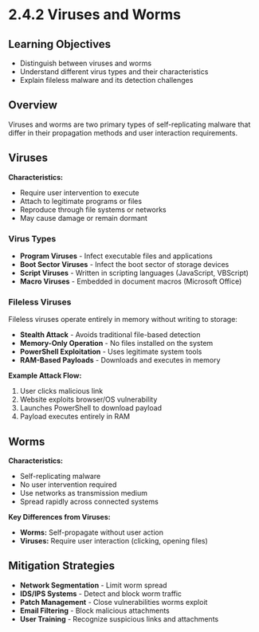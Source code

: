 # 2.4.2 Viruses and Worms

## Learning Objectives
- Distinguish between viruses and worms
- Understand different virus types and their characteristics
- Explain fileless malware and its detection challenges

## Overview
Viruses and worms are two primary types of self-replicating malware that differ in their propagation methods and user interaction requirements.

## Viruses
**Characteristics:**
- Require user intervention to execute
- Attach to legitimate programs or files
- Reproduce through file systems or networks
- May cause damage or remain dormant

### Virus Types
- **Program Viruses** - Infect executable files and applications
- **Boot Sector Viruses** - Infect the boot sector of storage devices
- **Script Viruses** - Written in scripting languages (JavaScript, VBScript)
- **Macro Viruses** - Embedded in document macros (Microsoft Office)

### Fileless Viruses
Fileless viruses operate entirely in memory without writing to storage:
- **Stealth Attack** - Avoids traditional file-based detection
- **Memory-Only Operation** - No files installed on the system
- **PowerShell Exploitation** - Uses legitimate system tools
- **RAM-Based Payloads** - Downloads and executes in memory

**Example Attack Flow:**
1. User clicks malicious link
2. Website exploits browser/OS vulnerability
3. Launches PowerShell to download payload
4. Payload executes entirely in RAM

## Worms
**Characteristics:**
- Self-replicating malware
- No user intervention required
- Use networks as transmission medium
- Spread rapidly across connected systems

**Key Differences from Viruses:**
- **Worms:** Self-propagate without user action
- **Viruses:** Require user interaction (clicking, opening files)

## Mitigation Strategies
- **Network Segmentation** - Limit worm spread
- **IDS/IPS Systems** - Detect and block worm traffic
- **Patch Management** - Close vulnerabilities worms exploit
- **Email Filtering** - Block malicious attachments
- **User Training** - Recognize suspicious links and attachments